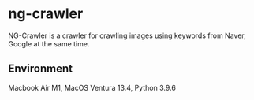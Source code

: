 # ng-crawler
NG-Crawler is a crawler for crawling images using keywords from Naver, Google at the same time.

## Environment
Macbook Air M1, MacOS Ventura 13.4, Python 3.9.6


